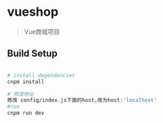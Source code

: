 # vueshop

> Vue商城项目

## Build Setup

``` bash

# install dependencies
cnpm install

# 修改地址
修改 config/index.js下面的host,改为host:'localhost'
#run
cnpm run dev



